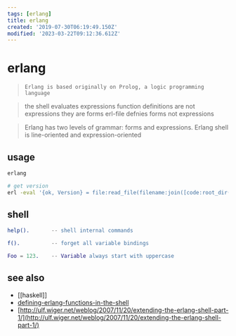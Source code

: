 ```yaml
---
tags: [erlang]
title: erlang
created: '2019-07-30T06:19:49.150Z'
modified: '2023-03-22T09:12:36.612Z'
---
```


# erlang

> `Erlang is based originally on Prolog, a logic programming language`

> the shell evaluates expressions
> function definitions are not expressions they are forms
> erl-file defnies forms not expressions

> Erlang has two levels of grammar: forms and expressions.
> Erlang shell is line-oriented and expression-oriented

## usage

```sh
erlang

# get version
erl -eval '{ok, Version} = file:read_file(filename:join([code:root_dir(), "releases", erlang:system_info(otp_release), "OTP_VERSION"])), io:fwrite(Version), halt().'
```

## shell

```erlang
help().       -- shell internal commands

f().          -- forget all variable bindings

Foo = 123.    -- Variable always start with uppercase
```

## see also

- [[haskell]]
- [defining-erlang-functions-in-the-shell](https://stackoverflow.com/questions/2065990/defining-erlang-functions-in-the-shell)
- [http://ulf.wiger.net/weblog/2007/11/20/extending-the-erlang-shell-part-1/](http://ulf.wiger.net/weblog/2007/11/20/extending-the-erlang-shell-part-1/)
